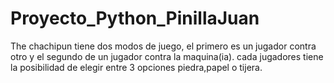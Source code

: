 # Proyecto_Python_PinillaJuan
The chachipun tiene dos modos de juego, el primero es un jugador contra otro y el segundo de un jugador contra la maquina(ia). cada jugadores tiene la posibilidad de elegir entre 3 opciones piedra,papel o tijera. 